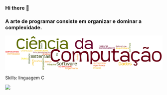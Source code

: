### Hi there 👋
### A arte de programar consiste em organizar e dominar a complexidade. 

![](https://github.com/marceloamaro/marceloamaro/blob/main/logoVetor13.png)


Skills: linguagem C






![](https://komarev.com/ghpvc/?username=marceloamaro&color=blue&style=flat)
